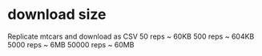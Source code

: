 # download size

Replicate mtcars and download as CSV
50 reps ~ 60KB
500 reps ~ 604KB
5000 reps ~ 6MB
50000 reps ~ 60MB
